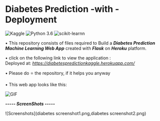 # Diabetes Prediction -with - Deployment
![Kaggle](https://img.shields.io/badge/Dataset-Kaggle-blue.svg) ![Python 3.6](https://img.shields.io/badge/Python-3.6-brightgreen.svg) ![scikit-learnn](https://img.shields.io/badge/Library-Scikit_Learn-orange.svg)

• This repository consists of files required to Build a ___Diabetes Prediction Machine Learning Web App___ created with ___Flask___ on ___Heroku___ platform.

• click on the following link to view the application :<br />
Deployed at: _https://diabetespredictionkaggle.herokuapp.com/_



• Please do ⭐ the repository, if it helps you anyway

• This web app looks like this:

![GIF](diabetes-prediction.gif)

_**----- ScreenShots -----**_<br />


![Screenshots](diabetes screenshot1.png,diabetes screenshot2.png)

